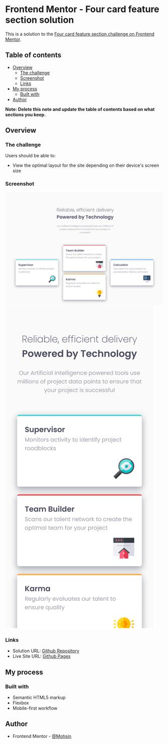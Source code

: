 # Frontend Mentor - Four card feature section solution

This is a solution to the [Four card feature section challenge on Frontend Mentor](https://www.frontendmentor.io/challenges/four-card-feature-section-weK1eFYK). 

## Table of contents

- [Overview](#overview)
  - [The challenge](#the-challenge)
  - [Screenshot](#screenshot)
  - [Links](#links)
- [My process](#my-process)
  - [Built with](#built-with)
- [Author](#author)


**Note: Delete this note and update the table of contents based on what sections you keep.**

## Overview

### The challenge

Users should be able to:

- View the optimal layout for the site depending on their device's screen size

### Screenshot


![](/screenshots/desktop-view.png)
![](/screenshots/mobile-view.png)

### Links

- Solution URL: [Github Repository](https://github.com/Mohsin-93/four-card-feature-section-master)
- Live Site URL: [Github Pages](https://mohsin-93.github.io/four-card-feature-section-master/)

## My process

### Built with

- Semantic HTML5 markup
- Flexbox
- Mobile-first workflow



## Author

<!-- - Website - [Add your name here](https://www.your-site.com) -->
- Frontend Mentor - [@Mohsin](https://www.frontendmentor.io/profile/Mohsin-93)


